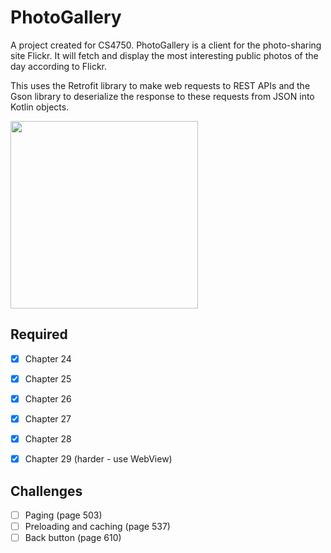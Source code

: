 # PhotoGallery

A project created for CS4750. PhotoGallery is a client for the photo-sharing site Flickr. It will fetch and display the most interesting
public photos of the day according to Flickr.

This uses the Retrofit library to make web requests to REST APIs and the Gson library to deserialize the response
to these requests from JSON into Kotlin objects.

<img src="" width="300"/>

## Required

  - [x] Chapter 24
  - [x] Chapter 25
  - [x] Chapter 26
  - [x] Chapter 27
  - [x] Chapter 28
  - [x] Chapter 29 (harder - use WebView)


## Challenges
- [ ] Paging (page 503)
- [ ] Preloading and caching (page 537)
- [ ] Back button (page 610)
